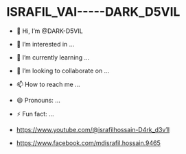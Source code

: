 # ISRAFIL_VAI-----DARK_D5VIL
- 👋 Hi, I’m @DARK-D5VIL
- 👀 I’m interested in ...
- 🌱 I’m currently learning ...
- 💞️ I’m looking to collaborate on ...
- 📫 How to reach me ...
- 😄 Pronouns: ...
- ⚡ Fun fact: ...

- https://www.youtube.com/@israfilhossain-D4rk_d3v1l
- https://www.facebook.com/mdisrafil.hossain.9465
<!---
DARK-D5VIL/DARK-D5VIL is a ✨ special ✨ repository because its `README.md` (this file) appears on your GitHub profile.
You can click the Preview link to take a look at your changes.
--->
